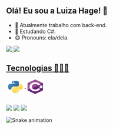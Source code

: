 ## Olá! Eu sou a Luiza Hage! 👋
  
- 🔭 Atualmente trabalho com back-end.
- 🌱 Estudando C#.
- 😄 Pronouns: ela/dela.

<div>
    <a href="https://github.com/luizahage">
    <img height="180em" src="https://github-readme-stats.vercel.app/api?username=luizahage&show_icons=true&theme=dracula&include_all_commits=true&count_private=true"/>
    <img height="180em" src="https://github-readme-stats.vercel.app/api/top-langs/?username=luizahage&layout=compact&langs_count=7&theme=dracula"/>
</div>

## Tecnologias 👩🏻‍💻
<div style="display: inline_block">
  <img align="center" alt="Luiza-Python" height="40" width="50" src="https://raw.githubusercontent.com/devicons/devicon/master/icons/python/python-original.svg">
  <img align="center" alt="Luiza-Csharp" height="40" width="50" src="https://raw.githubusercontent.com/devicons/devicon/master/icons/csharp/csharp-original.svg">
</div>

##

<div> 
  <a href="https://www.instagram.com/luiza_hage/" target="_blank"><img src="https://img.shields.io/badge/-Instagram-%23E4405F?style=for-the-badge&logo=instagram&logoColor=white" target="_blank"></a>
  <a href = "mailto:luiza.t.hage@gmail.com"><img src="https://img.shields.io/badge/-Gmail-%23333?style=for-the-badge&logo=gmail&logoColor=white" target="_blank"></a>
  <a href="https://www.linkedin.com/in/luiza-teixeira-hage-firme/" target="_blank"><img src="https://img.shields.io/badge/-LinkedIn-%230077B5?style=for-the-badge&logo=linkedin&logoColor=white" target="_blank"></a>
  
   ![Snake animation](https://github.com/luizahage/luizahage/blob/output/github-contribution-grid-snake.svg)
  
</div>
